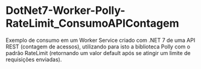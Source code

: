 # DotNet7-Worker-Polly-RateLimit_ConsumoAPIContagem
Exemplo de consumo em um Worker Service criado com .NET 7 de uma API REST (contagem de acessos), utilizando para isto a biblioteca Polly com o padrão RateLimit (retornando um valor default após se atingir um limite de requisições enviadas).

